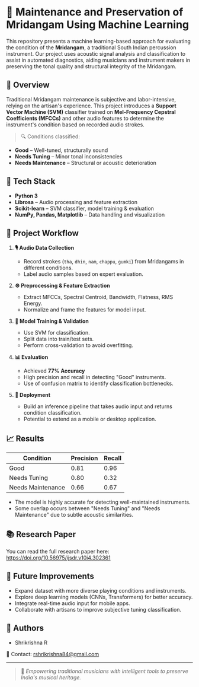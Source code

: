 
# 🎵 Maintenance and Preservation of Mridangam Using Machine Learning

This repository presents a machine learning-based approach for evaluating the condition of the **Mridangam**, a traditional South Indian percussion instrument. Our project uses acoustic signal analysis and classification to assist in automated diagnostics, aiding musicians and instrument makers in preserving the tonal quality and structural integrity of the Mridangam.

## 📌 Overview

Traditional Mridangam maintenance is subjective and labor-intensive, relying on the artisan's experience. This project introduces a **Support Vector Machine (SVM)** classifier trained on **Mel-Frequency Cepstral Coefficients (MFCCs)** and other audio features to determine the instrument's condition based on recorded audio strokes.

> 🔍 Conditions classified:
- **Good** – Well-tuned, structurally sound
- **Needs Tuning** – Minor tonal inconsistencies
- **Needs Maintenance** – Structural or acoustic deterioration

## 🧠 Tech Stack

- **Python 3**
- **Librosa** – Audio processing and feature extraction
- **Scikit-learn** – SVM classifier, model training & evaluation
- **NumPy, Pandas, Matplotlib** – Data handling and visualization

## 🔁 Project Workflow

1. **🎙 Audio Data Collection**
   - Record strokes (`tha`, `dhin`, `nam`, `chappu`, `gumki`) from Mridangams in different conditions.
   - Label audio samples based on expert evaluation.

2. **⚙️ Preprocessing & Feature Extraction**
   - Extract MFCCs, Spectral Centroid, Bandwidth, Flatness, RMS Energy.
   - Normalize and frame the features for model input.

3. **🧪 Model Training & Validation**
   - Use SVM for classification.
   - Split data into train/test sets.
   - Perform cross-validation to avoid overfitting.

4. **📊 Evaluation**
   - Achieved **77% Accuracy**
   - High precision and recall in detecting "Good" instruments.
   - Use of confusion matrix to identify classification bottlenecks.

5. **🚀 Deployment**
   - Build an inference pipeline that takes audio input and returns condition classification.
   - Potential to extend as a mobile or desktop application.

## 📈 Results

| Condition           | Precision | Recall |
|---------------------|-----------|--------|
| Good                | 0.81      | 0.96   |
| Needs Tuning        | 0.80      | 0.32   |
| Needs Maintenance   | 0.66      | 0.67   |

- The model is highly accurate for detecting well-maintained instruments.
- Some overlap occurs between "Needs Tuning" and "Needs Maintenance" due to subtle acoustic similarities.


## 📚 Research Paper

You can read the full research paper here: https://doi.org/10.56975/ijsdr.v10i4.302361

## 🧪 Future Improvements

- Expand dataset with more diverse playing conditions and instruments.
- Explore deep learning models (CNNs, Transformers) for better accuracy.
- Integrate real-time audio input for mobile apps.
- Collaborate with artisans to improve subjective tuning classification.

## 👥 Authors

- Shrikrishna R

📧 Contact: rshrikrishna84@gmail.com

---

> 🎯 *Empowering traditional musicians with intelligent tools to preserve India's musical heritage.*
